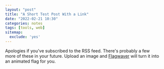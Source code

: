 ```yaml
---
layout: "post"
title: "A Short Test Post With a Link"
date: "2022-02-21 10:30"
categories: notes
tags: [tools, web]
sitemap:
  exclude: 'yes'
---
```

Apologies if you've subscribed to the RSS feed. There's probably a few more of these in your future. Upload an image and [Flagwaver](https://krikienoid.github.io/flagwaver/) will turn it into an animated flag for you.
